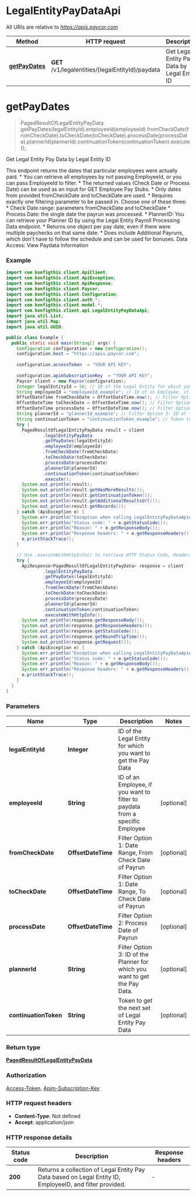 # LegalEntityPayDataApi

All URIs are relative to *https://apis.paycor.com*

| Method | HTTP request | Description |
|------------- | ------------- | -------------|
| [**getPayDates**](LegalEntityPayDataApi.md#getPayDates) | **GET** /v1/legalentities/{legalEntityId}/paydata | Get Legal Entity Pay Data by Legal Entity ID |


<a name="getPayDates"></a>
# **getPayDates**
> PagedResultOfLegalEntityPayData getPayDates(legalEntityId).employeeId(employeeId).fromCheckDate(fromCheckDate).toCheckDate(toCheckDate).processDate(processDate).plannerId(plannerId).continuationToken(continuationToken).execute();

Get Legal Entity Pay Data by Legal Entity ID

This endpoint returns the dates that particular employees were actually paid. * You can retrieve all employees by not passing EmployeeId, or you can pass EmployeeId to filter. * The returned values (Check Date or Process Date) can be used as an input for GET Employee Pay Stubs. * Only dates from provided fromCheckDate and toCheckDate are used. * Requires exactly one filtering parameter to be passed in. Choose *one* of these three:   * Check Date range: parameters fromCheckDate and toCheckDate   * Process Date: the single date the payrun was processed.   * PlannerID: You can retrieve your Planner ID by using the Legal Entity Payroll Processing Data endpoint. * Returns one object per pay date, even if there were multiple paychecks on that same date. * Does include Additional Payruns, which don&#39;t have to follow the schedule and can be used for bonuses.  Data Access: View Paydata Information

### Example
```java
import com.konfigthis.client.ApiClient;
import com.konfigthis.client.ApiException;
import com.konfigthis.client.ApiResponse;
import com.konfigthis.client.Paycor;
import com.konfigthis.client.Configuration;
import com.konfigthis.client.auth.*;
import com.konfigthis.client.model.*;
import com.konfigthis.client.api.LegalEntityPayDataApi;
import java.util.List;
import java.util.Map;
import java.util.UUID;

public class Example {
  public static void main(String[] args) {
    Configuration configuration = new Configuration();
    configuration.host = "https://apis.paycor.com";
    
    configuration.accessToken  = "YOUR API KEY";
    
    configuration.apimSubscriptionKey  = "YOUR API KEY";
    Paycor client = new Paycor(configuration);
    Integer legalEntityId = 56; // ID of the Legal Entity for which you want to get the Pay Data
    String employeeId = "employeeId_example"; // ID of an Employee, if you want to filter to paydata from a specific Employee
    OffsetDateTime fromCheckDate = OffsetDateTime.now(); // Filter Option 1: Date Range, From Check Date of Payrun
    OffsetDateTime toCheckDate = OffsetDateTime.now(); // Filter Option 1: Date Range, To Check Date of Payrun
    OffsetDateTime processDate = OffsetDateTime.now(); // Filter Option 2: Process Date of Payrun
    String plannerId = "plannerId_example"; // Filter Option 3: ID of the Planner for which you want to get the Pay Data.
    String continuationToken = "continuationToken_example"; // Token to get the next set of Legal Entity Pay Data
    try {
      PagedResultOfLegalEntityPayData result = client
              .legalEntityPayData
              .getPayDates(legalEntityId)
              .employeeId(employeeId)
              .fromCheckDate(fromCheckDate)
              .toCheckDate(toCheckDate)
              .processDate(processDate)
              .plannerId(plannerId)
              .continuationToken(continuationToken)
              .execute();
      System.out.println(result);
      System.out.println(result.getHasMoreResults());
      System.out.println(result.getContinuationToken());
      System.out.println(result.getAdditionalResultsUrl());
      System.out.println(result.getRecords());
    } catch (ApiException e) {
      System.err.println("Exception when calling LegalEntityPayDataApi#getPayDates");
      System.err.println("Status code: " + e.getStatusCode());
      System.err.println("Reason: " + e.getResponseBody());
      System.err.println("Response headers: " + e.getResponseHeaders());
      e.printStackTrace();
    }

    // Use .executeWithHttpInfo() to retrieve HTTP Status Code, Headers and Request
    try {
      ApiResponse<PagedResultOfLegalEntityPayData> response = client
              .legalEntityPayData
              .getPayDates(legalEntityId)
              .employeeId(employeeId)
              .fromCheckDate(fromCheckDate)
              .toCheckDate(toCheckDate)
              .processDate(processDate)
              .plannerId(plannerId)
              .continuationToken(continuationToken)
              .executeWithHttpInfo();
      System.out.println(response.getResponseBody());
      System.out.println(response.getResponseHeaders());
      System.out.println(response.getStatusCode());
      System.out.println(response.getRoundTripTime());
      System.out.println(response.getRequest());
    } catch (ApiException e) {
      System.err.println("Exception when calling LegalEntityPayDataApi#getPayDates");
      System.err.println("Status code: " + e.getStatusCode());
      System.err.println("Reason: " + e.getResponseBody());
      System.err.println("Response headers: " + e.getResponseHeaders());
      e.printStackTrace();
    }
  }
}

```

### Parameters

| Name | Type | Description  | Notes |
|------------- | ------------- | ------------- | -------------|
| **legalEntityId** | **Integer**| ID of the Legal Entity for which you want to get the Pay Data | |
| **employeeId** | **String**| ID of an Employee, if you want to filter to paydata from a specific Employee | [optional] |
| **fromCheckDate** | **OffsetDateTime**| Filter Option 1: Date Range, From Check Date of Payrun | [optional] |
| **toCheckDate** | **OffsetDateTime**| Filter Option 1: Date Range, To Check Date of Payrun | [optional] |
| **processDate** | **OffsetDateTime**| Filter Option 2: Process Date of Payrun | [optional] |
| **plannerId** | **String**| Filter Option 3: ID of the Planner for which you want to get the Pay Data. | [optional] |
| **continuationToken** | **String**| Token to get the next set of Legal Entity Pay Data | [optional] |

### Return type

[**PagedResultOfLegalEntityPayData**](PagedResultOfLegalEntityPayData.md)

### Authorization

[Access-Token](../README.md#Access-Token), [Apim-Subscription-Key](../README.md#Apim-Subscription-Key)

### HTTP request headers

 - **Content-Type**: Not defined
 - **Accept**: application/json

### HTTP response details
| Status code | Description | Response headers |
|-------------|-------------|------------------|
| **200** | Returns a collection of Legal Entity Pay Data based on Legal Entity ID, EmployeeID, and filter provided. |  -  |

